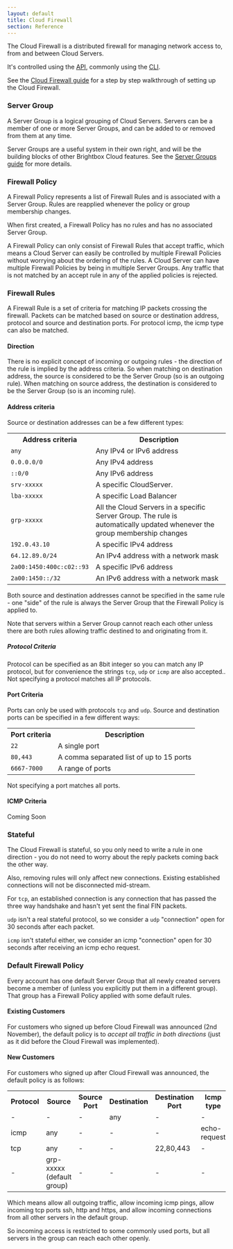 ```yaml
---
layout: default
title: Cloud Firewall
section: Reference
---
```


The Cloud Firewall is a distributed firewall for managing network
access to, from and between Cloud Servers.

It's controlled using the [API](/reference/api/), commonly using the
[CLI](/reference/cli/).

See the [Cloud Firewall guide](/guides/cli/firewall/) for a step by
step walkthrough of setting up the Cloud Firewall.

### Server Group

A Server Group is a logical grouping of Cloud Servers. Servers can be
a member of one or more Server Groups, and can be added to or removed
from them at any time.

Server Groups are a useful system in their own right, and will be the
building blocks of other Brightbox Cloud features.  See the
[Server Groups guide](/guides/cli/server-groups/) for more details.

### Firewall Policy

A Firewall Policy represents a list of Firewall Rules and is
associated with a Server Group.  Rules are reapplied whenever the
policy or group membership changes.

When first created, a Firewall Policy has no rules and has no
associated Server Group.

A Firewall Policy can only consist of Firewall Rules that accept
traffic, which means a Cloud Server can easily be controlled by
multiple Firewall Policies without worrying about the ordering of the
rules.  A Cloud Server can have multiple Firewall Policies by being in
multiple Server Groups. Any traffic that is not matched by an accept
rule in any of the applied policies is rejected.

### Firewall Rules

A Firewall Rule is a set of criteria for matching IP packets crossing
the firewall.  Packets can be matched based on source or destination
address, protocol and source and destination ports. For protocol icmp,
the icmp type can also be matched.

#### Direction

There is no explicit concept of incoming or outgoing rules - the
direction of the rule is implied by the address criteria.  So when
matching on destination address, the source is considered to be the
Server Group (so is an outgoing rule).  When matching on source
address, the destination is considered to be the Server Group (so is
an incoming rule).

#### Address criteria

Source or destination addresses can be a few different types:

<table>
<tr>
<th>Address criteria</th><th>Description</th>
</tr>
<tr><td><code>any</code></td><td>Any IPv4 or IPv6 address</td></tr>
<tr><td><code>0.0.0.0/0</code></td><td>Any IPv4 address</td></tr>
<tr><td><code>::0/0</code></td><td>Any IPv6 address</td></tr>
<tr><td><code>srv-xxxxx</code></td><td>A specific CloudServer.</td></tr>
<tr><td><code>lba-xxxxx</code></td><td>A specific Load Balancer</td></tr>
<tr><td><code>grp-xxxxx</code></td><td>All the Cloud Servers in a specific Server Group. The rule is automatically updated whenever the group membership changes</td></tr>
<tr><td><code>192.0.43.10</code></td><td>A specific IPv4 address</td></tr>
<tr><td><code>64.12.89.0/24</code></td><td>An IPv4 address with a network mask</td></tr>
<tr><td><code>2a00:1450:400c:c02::93</code></td><td>A specific IPv6 address</td></tr>
<tr><td><code>2a00:1450::/32</code></td><td>An IPv6 address with a network mask</td></tr>
</table>

Both source and destination addresses cannot be specified in the same
rule - one "side" of the rule is always the Server Group that the
Firewall Policy is applied to.

Note that servers within a Server Group cannot reach each other unless
there are both rules allowing traffic destined to and originating
from it.

##### Protocol Criteria

Protocol can be specified as an 8bit integer so you can match any IP
protocol, but for convenience the strings `tcp`, `udp` or `icmp` are
also accepted..  Not specifying a protocol matches all IP protocols.

#### Port Criteria

Ports can only be used with protocols `tcp` and `udp`.  Source and
destination ports can be specified in a few different ways:

<table>
<tr>
<th>Port criteria</th><th>Description</th>
</tr>
<tr><td><code>22</code></td><td>A single port</td></tr>
<tr><td><code>80,443</code></td><td>A comma separated list of up to 15 ports</td></tr>
<tr><td><code>6667-7000</code></td><td>A range of ports</td></tr>
</table>

Not specifying a port matches all ports.

#### ICMP Criteria

Coming Soon

### Stateful

The Cloud Firewall is stateful, so you only need to write a rule in one direction -
you do not need to worry about the reply packets coming back the other
way.

Also, removing rules will only affect new connections. Existing
established connections will not be disconnected mid-stream.

For `tcp`, an established connection is any connection that has passed
the three way handshake and hasn't yet sent the final FIN packets.

`udp` isn't a real stateful protocol, so we consider a `udp`
"connection" open for 30 seconds after each packet.

`icmp` isn't stateful either, we consider an icmp "connection" open
for 30 seconds after receiving an icmp echo request.

### Default Firewall Policy

Every account has one default Server Group that all newly created
servers become a member of (unless you explicitly put them in a
different group).  That group has a Firewall Policy applied with some
default rules.

#### Existing Customers

For customers who signed up before Cloud Firewall was announced (2nd
November), the default policy is to *accept all traffic in both
directions* (just as it did before the Cloud Firewall was
implemented).

#### New Customers

For customers who signed up after Cloud Firewall was announced, the
default policy is as follows:

<table>
<tr>
	<th>Protocol</th><th>Source</th><th>Source Port</th><th>Destination</th><th>Destination Port</th><th>Icmp type</th>
</tr>
<tr><td>-</td><td>-</td><td>-</td><td>any</td><td>-</td><td>-</td></tr>
<tr><td>icmp</td><td>any</td><td>-</td><td>-</td><td>-</td><td>echo-request</td></tr>
<tr><td>tcp</td><td>any</td><td>-</td><td>-</td><td>22,80,443</td><td>-</td></tr>
<tr><td>-</td><td>grp-xxxxx (default group)</td><td>-</td><td>-</td><td>-</td><td>-</td></tr>
</table>

Which means allow all outgoing traffic, allow incoming icmp pings,
allow incoming tcp ports ssh, http and https, and allow incoming
connections from all other servers in the default group.

So incoming access is restricted to some commonly used ports, but all
servers in the group can reach each other openly.
